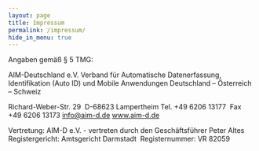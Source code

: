 ```yaml
---
layout: page
title: Impressum
permalink: /impressum/
hide_in_menu: true
---
```


Angaben gemäß § 5 TMG:  

AIM-Deutschland e.V. 
Verband für Automatische Datenerfassung, Identifikation (Auto ID) und Mobile Anwendungen 
Deutschland – Österreich – Schweiz  

Richard-Weber-Str. 29 
D-68623 Lampertheim
Tel. +49 6206 13177 
Fax +49 6206 13173
info@aim-d.de
www.aim-d.de  

Vertretung:
AIM-D e.V. - vertreten durch den Geschäftsführer Peter Altes  
Registergericht: Amtsgericht Darmstadt  
Registernummer: VR 82059 
